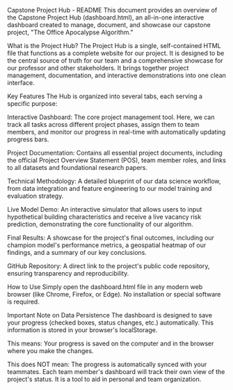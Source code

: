 Capstone Project Hub - README
This document provides an overview of the Capstone Project Hub (dashboard.html), an all-in-one interactive dashboard created to manage, document, and showcase our capstone project, "The Office Apocalypse Algorithm."

What is the Project Hub?
The Project Hub is a single, self-contained HTML file that functions as a complete website for our project. It is designed to be the central source of truth for our team and a comprehensive showcase for our professor and other stakeholders. It brings together project management, documentation, and interactive demonstrations into one clean interface.

Key Features
The Hub is organized into several tabs, each serving a specific purpose:

Interactive Dashboard: The core project management tool. Here, we can track all tasks across different project phases, assign them to team members, and monitor our progress in real-time with automatically updating progress bars.

Project Documentation: Contains all essential project documents, including the official Project Overview Statement (POS), team member roles, and links to all datasets and foundational research papers.

Technical Methodology: A detailed blueprint of our data science workflow, from data integration and feature engineering to our model training and evaluation strategy.

Live Model Demo: An interactive simulator that allows users to input hypothetical building characteristics and receive a live vacancy risk prediction, demonstrating the core functionality of our algorithm.

Final Results: A showcase for the project's final outcomes, including our champion model's performance metrics, a geospatial heatmap of our findings, and a summary of our key conclusions.

GitHub Repository: A direct link to the project's public code repository, ensuring transparency and reproducibility.

How to Use
Simply open the dashboard.html file in any modern web browser (like Chrome, Firefox, or Edge). No installation or special software is required.

Important Note on Data Persistence
The dashboard is designed to save your progress (checked boxes, status changes, etc.) automatically. This information is stored in your browser's localStorage.

This means: Your progress is saved on the computer and in the browser where you make the changes.

This does NOT mean: The progress is automatically synced with your teammates. Each team member's dashboard will track their own view of the project's status. It is a tool to aid in personal and team organization.